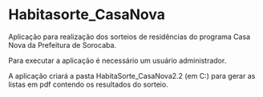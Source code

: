 # Habitasorte_CasaNova
Aplicação para realização dos sorteios de residências do programa Casa Nova da Prefeitura de Sorocaba.

Para executar a aplicação é necessário um usuário administrador.

A aplicação criará a pasta HabitaSorte_CasaNova2.2 (em C:\) para gerar as listas em pdf contendo os resultados do sorteio.
